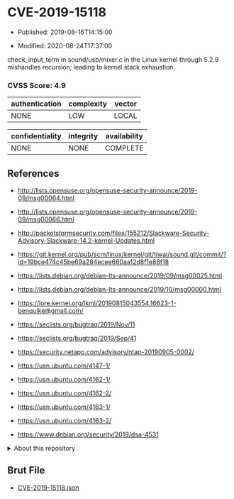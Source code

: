 # CVE-2019-15118

- Published: 2019-08-16T14:15:00

- Modified: 2020-08-24T17:37:00

check_input_term in sound/usb/mixer.c in the Linux kernel through 5.2.9 mishandles recursion, leading to kernel stack exhaustion.

### CVSS Score: **4.9**

| authentication | complexity | vector |
| --- | --- | --- |
| NONE | LOW | LOCAL |

| confidentiality | integrity | availability |
| --- | --- | --- |
| NONE | NONE | COMPLETE |

## References

* http://lists.opensuse.org/opensuse-security-announce/2019-09/msg00064.html

* http://lists.opensuse.org/opensuse-security-announce/2019-09/msg00066.html

* http://packetstormsecurity.com/files/155212/Slackware-Security-Advisory-Slackware-14.2-kernel-Updates.html

* https://git.kernel.org/pub/scm/linux/kernel/git/tiwai/sound.git/commit/?id=19bce474c45be69a284ecee660aa12d8f1e88f18

* https://lists.debian.org/debian-lts-announce/2019/09/msg00025.html

* https://lists.debian.org/debian-lts-announce/2019/10/msg00000.html

* https://lore.kernel.org/lkml/20190815043554.16623-1-benquike@gmail.com/

* https://seclists.org/bugtraq/2019/Nov/11

* https://seclists.org/bugtraq/2019/Sep/41

* https://security.netapp.com/advisory/ntap-20190905-0002/

* https://usn.ubuntu.com/4147-1/

* https://usn.ubuntu.com/4162-1/

* https://usn.ubuntu.com/4162-2/

* https://usn.ubuntu.com/4163-1/

* https://usn.ubuntu.com/4163-2/

* https://www.debian.org/security/2019/dsa-4531

<details>
<summary>About this repository</summary> 

  This repository is part of the project [Live Hack CVE](https://github.com/Live-Hack-CVE). Main website can be found [www.live-hack.org](https://www.live-hack.org) 
  
  Made by [Sn0wAlice](https://github.com/Sn0wAlice) for the people that care about security and need to have a feed of the latest CVEs. Hope you enjoy it, don't forget to star the repo and follow me on [Twitter](https://twitter.com/Sn0wAlice) and [Github](https://github.com/Sn0wAlice). And that is my [personnal website](https://www.alice-snow.me/)

  - [Home Page](https://github.com/Live-Hack-CVE)
  - [Framework](https://github.com/Live-Hack-CVE/cve-framework)
  - [CVE database](https://github.com/Live-Hack-CVE/full_database)
  - [Changelog](https://github.com/Live-Hack-CVE/Changelog)
</details>

## Brut File

* [CVE-2019-15118.json](https://raw.githubusercontent.com/Live-Hack-CVE/full_database/main/cves/2019/CVE-2019-15118.json)

